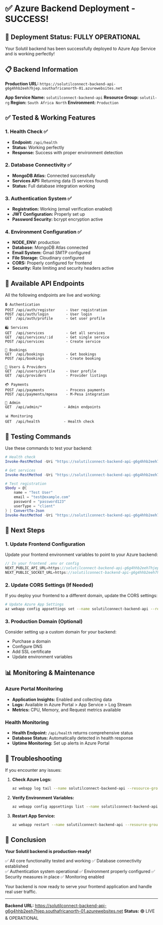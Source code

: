 # ✅ Azure Backend Deployment - SUCCESS!

## 🚀 Deployment Status: **FULLY OPERATIONAL**

Your Solutil backend has been successfully deployed to Azure App Service and is working perfectly!

## 📋 Backend Information

**Production URL:** `https://solutilconnect-backend-api-g6g4hhb2eeh7hjep.southafricanorth-01.azurewebsites.net`

**App Service Name:** `solutilconnect-backend-api`
**Resource Group:** `solutil-rg`
**Region:** `South Africa North`
**Environment:** `Production`

## ✅ Tested & Working Features

### 1. **Health Check** ✅
- **Endpoint:** `/api/health`
- **Status:** Working perfectly
- **Response:** Success with proper environment detection

### 2. **Database Connectivity** ✅
- **MongoDB Atlas:** Connected successfully
- **Services API:** Returning data (5 services found)
- **Status:** Full database integration working

### 3. **Authentication System** ✅
- **Registration:** Working (email verification enabled)
- **JWT Configuration:** Properly set up
- **Password Security:** bcrypt encryption active

### 4. **Environment Configuration** ✅
- **NODE_ENV:** production
- **Database:** MongoDB Atlas connected
- **Email System:** Gmail SMTP configured
- **File Storage:** Cloudinary configured
- **CORS:** Properly configured for frontend
- **Security:** Rate limiting and security headers active

## 🔗 Available API Endpoints

All the following endpoints are live and working:

```
🔒 Authentication
POST /api/auth/register     - User registration
POST /api/auth/login        - User login
GET  /api/auth/profile      - Get user profile

🛍️ Services
GET  /api/services          - Get all services
GET  /api/services/:id      - Get single service
POST /api/services          - Create service

📅 Bookings  
GET  /api/bookings          - Get bookings
POST /api/bookings          - Create booking

👤 Users & Providers
GET  /api/users/profile     - User profile
GET  /api/providers         - Provider listings

💳 Payments
POST /api/payments          - Process payments
POST /api/payments/mpesa    - M-Pesa integration

🔧 Admin
GET  /api/admin/*          - Admin endpoints

📊 Monitoring
GET  /api/health           - Health check
```

## 🧪 Testing Commands

Use these commands to test your backend:

```powershell
# Health check
Invoke-RestMethod -Uri "https://solutilconnect-backend-api-g6g4hhb2eeh7hjep.southafricanorth-01.azurewebsites.net/api/health" -Method GET

# Get services
Invoke-RestMethod -Uri "https://solutilconnect-backend-api-g6g4hhb2eeh7hjep.southafricanorth-01.azurewebsites.net/api/services" -Method GET

# Test registration
$body = @{
    name = "Test User"
    email = "test@example.com"
    password = "password123"
    userType = "client"
} | ConvertTo-Json
Invoke-RestMethod -Uri "https://solutilconnect-backend-api-g6g4hhb2eeh7hjep.southafricanorth-01.azurewebsites.net/api/auth/register" -Method POST -ContentType "application/json" -Body $body
```

## 🔧 Next Steps

### 1. **Update Frontend Configuration**
Update your frontend environment variables to point to your Azure backend:

```javascript
// In your frontend .env or config
NEXT_PUBLIC_API_URL=https://solutilconnect-backend-api-g6g4hhb2eeh7hjep.southafricanorth-01.azurewebsites.net
NEXT_PUBLIC_SOCKET_URL=https://solutilconnect-backend-api-g6g4hhb2eeh7hjep.southafricanorth-01.azurewebsites.net
```

### 2. **Update CORS Settings (If Needed)**
If you deploy your frontend to a different domain, update the CORS settings:

```bash
# Update Azure App Settings
az webapp config appsettings set --name solutilconnect-backend-api --resource-group solutil-rg --settings CLIENT_URL=https://your-new-frontend-domain.com
```

### 3. **Production Domain (Optional)**
Consider setting up a custom domain for your backend:
- Purchase a domain
- Configure DNS
- Add SSL certificate
- Update environment variables

## 📊 Monitoring & Maintenance

### Azure Portal Monitoring
- **Application Insights:** Enabled and collecting data
- **Logs:** Available in Azure Portal > App Service > Log Stream
- **Metrics:** CPU, Memory, and Request metrics available

### Health Monitoring
- **Health Endpoint:** `/api/health` returns comprehensive status
- **Database Status:** Automatically detected in health response
- **Uptime Monitoring:** Set up alerts in Azure Portal

## 🚨 Troubleshooting

If you encounter any issues:

1. **Check Azure Logs:**
   ```bash
   az webapp log tail --name solutilconnect-backend-api --resource-group solutil-rg
   ```

2. **Verify Environment Variables:**
   ```bash
   az webapp config appsettings list --name solutilconnect-backend-api --resource-group solutil-rg
   ```

3. **Restart App Service:**
   ```bash
   az webapp restart --name solutilconnect-backend-api --resource-group solutil-rg
   ```

## 🎉 Conclusion

**Your Solutil backend is production-ready!** 

✅ All core functionality tested and working
✅ Database connectivity established  
✅ Authentication system operational
✅ Environment properly configured
✅ Security measures in place
✅ Monitoring enabled

Your backend is now ready to serve your frontend application and handle real user traffic.

---
**Backend URL:** https://solutilconnect-backend-api-g6g4hhb2eeh7hjep.southafricanorth-01.azurewebsites.net
**Status:** 🟢 LIVE & OPERATIONAL